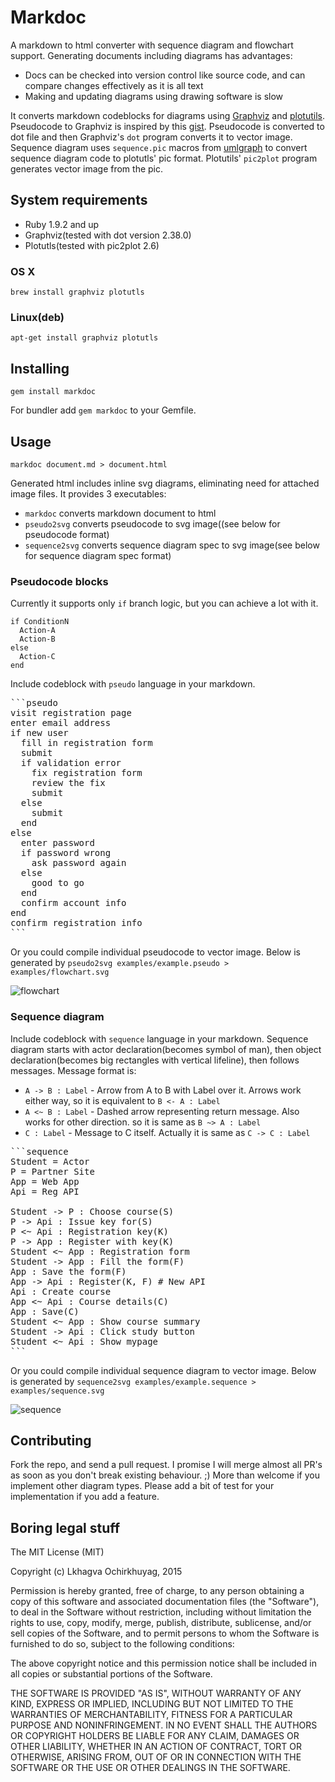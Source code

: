 # Markdoc

A markdown to html converter with sequence diagram and flowchart support. Generating documents including diagrams has advantages:

- Docs can be checked into version control like source code, and can compare changes effectively as it is all text
- Making and updating diagrams using drawing software is slow

It converts markdown codeblocks for diagrams using [Graphviz](http://www.graphviz.org) and [plotutils](https://www.gnu.org/software/plotutils). Pseudocode to Graphviz is inspired by this [gist](https://gist.github.com/antimatter15/1841460). Pseudocode is converted to dot file and then Graphviz's `dot` program converts it to vector image. Sequence diagram uses `sequence.pic` macros from [umlgraph](http://www.umlgraph.org/doc/seq-intro.html) to convert sequence diagram code to plotutls' pic format. Plotutils' `pic2plot` program generates vector image from the pic.

## System requirements

- Ruby 1.9.2 and up
- Graphviz(tested with dot version 2.38.0)
- Plotutls(tested with pic2plot 2.6)

### OS X

`brew install graphviz plotutls`

### Linux(deb)

`apt-get install graphviz plotutls`


## Installing

`gem install markdoc`

For bundler add `gem markdoc` to your Gemfile.


## Usage

`markdoc document.md > document.html`

Generated html includes inline svg diagrams, eliminating need for attached image files. It provides 3 executables:
- `markdoc` converts markdown document to html
- `pseudo2svg` converts pseudocode to svg image((see below for pseudocode format)
- `sequence2svg` converts sequence diagram spec to svg image(see below for sequence diagram spec format)

### Pseudocode blocks

Currently it supports only `if` branch logic, but you can achieve a lot with it.

```
if ConditionN
  Action-A
  Action-B
else
  Action-C
end
```

Include codeblock with `pseudo` language in your markdown.

<pre>
```pseudo
visit registration page
enter email address
if new user
  fill in registration form
  submit
  if validation error
    fix registration form
    review the fix
    submit
  else
    submit
  end
else
  enter password
  if password wrong
    ask password again
  else
    good to go
  end
  confirm account info
end
confirm registration info
```
</pre>

Or you could compile individual pseudocode to vector image.
Below is generated by `pseudo2svg examples/example.pseudo > examples/flowchart.svg`

![flowchart](http://ochko.github.io/markdoc/examples/flowchart.svg "Flowchart")

### Sequence diagram

Include codeblock with `sequence` language in your markdown. Sequence diagram starts with actor declaration(becomes symbol of man), then object declaration(becomes big rectangles with vertical lifeline), then follows messages. Message format is:
- `A -> B : Label` - Arrow from A to B with Label over it. Arrows work either way, so it is equivalent to `B <- A : Label`
- `A <~ B : Label` - Dashed arrow representing return message. Also works for other direction. so it is same as `B ~> A : Label`
- `C : Label` - Message to C itself. Actually it is same as `C -> C : Label`

<pre>
```sequence
Student = Actor
P = Partner Site
App = Web App
Api = Reg API

Student -> P : Choose course(S)
P -> Api : Issue key for(S)
P <~ Api : Registration key(K)
P -> App : Register with key(K)
Student <~ App : Registration form
Student -> App : Fill the form(F)
App : Save the form(F)
App -> Api : Register(K, F) # New API
Api : Create course
App <~ Api : Course details(C)
App : Save(C)
Student <~ App : Show course summary
Student -> Api : Click study button
Student <~ Api : Show mypage
```
</pre>

Or you could compile individual sequence diagram to vector image.
Below is generated by `sequence2svg examples/example.sequence > examples/sequence.svg`

![sequence](http://ochko.github.io/markdoc/examples/sequence.svg "Sequence")


## Contributing

Fork the repo, and send a pull request. I promise I will merge almost all PR's as soon as you don't break existing behaviour. ;) More than welcome if you implement other diagram types. Please add a bit of test for your implementation if you add a feature.


## Boring legal stuff

The MIT License (MIT)

Copyright (c) Lkhagva Ochirkhuyag, 2015

Permission is hereby granted, free of charge, to any person obtaining a copy of this software and associated documentation files (the "Software"), to deal in the Software without restriction, including without limitation the rights to use, copy, modify, merge, publish, distribute, sublicense, and/or sell copies of the Software, and to permit persons to whom the Software is furnished to do so, subject to the following conditions:

The above copyright notice and this permission notice shall be included in all copies or substantial portions of the Software.

THE SOFTWARE IS PROVIDED "AS IS", WITHOUT WARRANTY OF ANY KIND, EXPRESS OR IMPLIED, INCLUDING BUT NOT LIMITED TO THE WARRANTIES OF MERCHANTABILITY, FITNESS FOR A PARTICULAR PURPOSE AND NONINFRINGEMENT. IN NO EVENT SHALL THE AUTHORS OR COPYRIGHT HOLDERS BE LIABLE FOR ANY CLAIM, DAMAGES OR OTHER LIABILITY, WHETHER IN AN ACTION OF CONTRACT, TORT OR OTHERWISE, ARISING FROM, OUT OF OR IN CONNECTION WITH THE SOFTWARE OR THE USE OR OTHER DEALINGS IN THE SOFTWARE.
